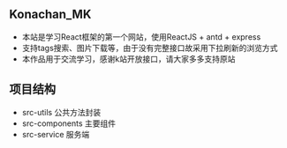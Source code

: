 ## Konachan_MK
* 本站是学习React框架的第一个网站，使用ReactJS + antd + express
* 支持tags搜索、图片下载等，由于没有完整接口故采用下拉刷新的浏览方式
* 本作品用于交流学习，感谢k站开放接口，请大家多多支持原站

## 项目结构
* src-utils 公共方法封装
* src-components 主要组件
* src-service 服务端
